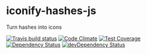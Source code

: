 # iconify-hashes-js

Turn hashes into icons

[![Travis build status](http://img.shields.io/travis/Raedslab/iconify-hashes-js.svg?style=flat)](https://travis-ci.org/Raedslab/iconify-hashes-js)
[![Code Climate](https://codeclimate.com/github/Raedslab/iconify-hashes-js/badges/gpa.svg)](https://codeclimate.com/github/Raedslab/iconify-hashes-js)
[![Test Coverage](https://codeclimate.com/github/Raedslab/iconify-hashes-js/badges/coverage.svg)](https://codeclimate.com/github/Raedslab/iconify-hashes-js)
[![Dependency Status](https://david-dm.org/Raedslab/iconify-hashes-js.svg)](https://david-dm.org/Raedslab/iconify-hashes-js)
[![devDependency Status](https://david-dm.org/Raedslab/iconify-hashes-js/dev-status.svg)](https://david-dm.org/Raedslab/iconify-hashes-js#info=devDependencies)
